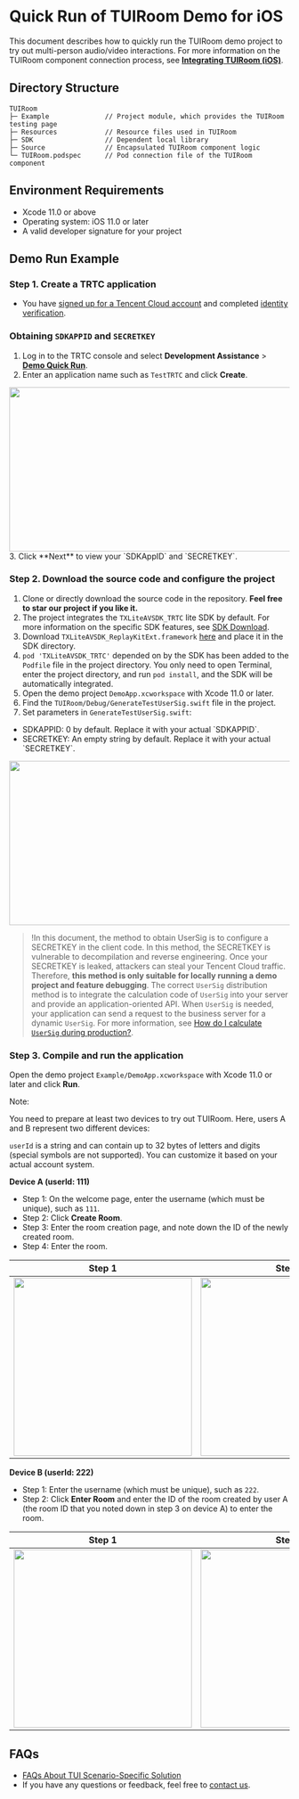 # Quick Run of TUIRoom Demo for iOS

This document describes how to quickly run the TUIRoom demo project to try out multi-person audio/video interactions. For more information on the TUIRoom component connection process, see **[Integrating TUIRoom (iOS)](https://cloud.tencent.com/document/product/647/45681)**.


## Directory Structure

```
TUIRoom
├─ Example              // Project module, which provides the TUIRoom testing page
├─ Resources            // Resource files used in TUIRoom
├─ SDK                  // Dependent local library
├─ Source               // Encapsulated TUIRoom component logic
└─ TUIRoom.podspec      // Pod connection file of the TUIRoom component

```

## Environment Requirements
- Xcode 11.0 or above
- Operating system: iOS 11.0 or later
- A valid developer signature for your project
  
## Demo Run Example

### Step 1. Create a TRTC application
- You have [signed up for a Tencent Cloud account](https://intl.cloud.tencent.com/document/product/378/17985) and completed [identity verification](https://intl.cloud.tencent.com/document/product/378/3629).
  
### Obtaining `SDKAPPID` and `SECRETKEY`
1. Log in to the TRTC console and select **Development Assistance** > **[Demo Quick Run](https://console.cloud.tencent.com/trtc/quickstart)**.
2. Enter an application name such as `TestTRTC` and click **Create**.
<img src="https://main.qcloudimg.com/raw/169391f6711857dca6ed8cfce7b391bd.png" width="650" height="295"/>
3. Click **Next** to view your `SDKAppID` and `SECRETKEY`.

### Step 2. Download the source code and configure the project

1. Clone or directly download the source code in the repository. **Feel free to star our project if you like it.**
2. The project integrates the `TXLiteAVSDK_TRTC` lite SDK by default. For more information on the specific SDK features, see [SDK Download](https://cloud.tencent.com/document/product/647/32689).
3. Download `TXLiteAVSDK_ReplayKitExt.framework` [here](https://cloud.tencent.com/document/product/647/32689) and place it in the SDK directory.
4. `pod 'TXLiteAVSDK_TRTC'` depended on by the SDK has been added to the `Podfile` file in the project directory. You only need to open Terminal, enter the project directory, and run `pod install`, and the SDK will be automatically integrated.
5. Open the demo project `DemoApp.xcworkspace` with Xcode 11.0 or later.
6. Find the `TUIRoom/Debug/GenerateTestUserSig.swift` file in the project.
7. Set parameters in `GenerateTestUserSig.swift`:

<ul>
<li>SDKAPPID: 0 by default. Replace it with your actual `SDKAPPID`.</li>
<li>SECRETKEY: An empty string by default. Replace it with your actual `SECRETKEY`.</li>
</ul>
<img src="https://liteav.sdk.qcloud.com/doc/res/trtc/picture/zh-cn/sdkappid_secretkey_ios.png" width="650" height="295"/>

>!In this document, the method to obtain UserSig is to configure a SECRETKEY in the client code. In this method, the SECRETKEY is vulnerable to decompilation and reverse engineering. Once your SECRETKEY is leaked, attackers can steal your Tencent Cloud traffic. Therefore, **this method is only suitable for locally running a demo project and feature debugging**.
>The correct `UserSig` distribution method is to integrate the calculation code of `UserSig` into your server and provide an application-oriented API. When `UserSig` is needed, your application can send a request to the business server for a dynamic `UserSig`. For more information, see [How do I calculate `UserSig` during production?](https://intl.cloud.tencent.com/document/product/647/35166).

### Step 3. Compile and run the application

Open the demo project `Example/DemoApp.xcworkspace` with Xcode 11.0 or later and click **Run**.

Note:

You need to prepare at least two devices to try out TUIRoom. Here, users A and B represent two different devices:

`userId` is a string and can contain up to 32 bytes of letters and digits (special symbols are not supported). You can customize it based on your actual account system.

**Device A (userId: 111)**

- Step 1: On the welcome page, enter the username (which must be unique), such as `111`.
- Step 2: Click **Create Room**.
- Step 3: Enter the room creation page, and note down the ID of the newly created room.
- Step 4: Enter the room.

| Step 1 | Step 2 | Step 3 | Step 4 |
|---------|---------|---------|---------|
| <img src="https://liteav.sdk.qcloud.com/doc/res/trtc/picture/zh-cn/user_a.png" width="320"/> | <img src="https://qcloudimg.tencent-cloud.cn/raw/85ab7ea0a66aba5b9ddf23594bf04ea0.png" width="320"/> | <img src="https://qcloudimg.tencent-cloud.cn/raw/b36383baff761bdaf26da5f191902800.png" width="320"/> | <img src="https://qcloudimg.tencent-cloud.cn/raw/5f8b51e76d044c03af9e579a66fcaa1a.png" width="320"/> |

**Device B (userId: 222)**

- Step 1: Enter the username (which must be unique), such as `222`.
- Step 2: Click **Enter Room** and enter the ID of the room created by user A (the room ID that you noted down in step 3 on device A) to enter the room.

| Step 1 | Step 2 |
|---------|---------|
|<img src="https://qcloudimg.tencent-cloud.cn/raw/0349a16cf0f442016d1262d602327a67.png" width="320"/>|<img src="https://qcloudimg.tencent-cloud.cn/raw/a5f86a91670b56ed39bb40d6d4ea0d24.png" width="320"/>|
## FAQs

- [FAQs About TUI Scenario-Specific Solution](https://cloud.tencent.com/developer/article/1952880)
- If you have any questions or feedback, feel free to [contact us](https://intl.cloud.tencent.com/contact-us).

    

